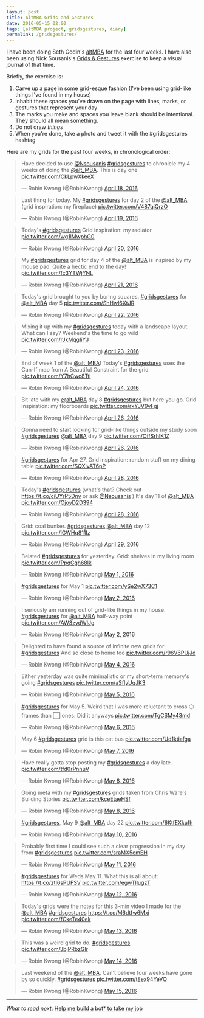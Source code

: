 ```yaml
---
layout: post
title: AltMBA Grids and Gestures
date: 2016-05-15 02:00
tags: [altMBA project, gridsgestures, diary]
permalink: /gridsgestures/
---
```

I have been doing Seth Godin's [altMBA](www.altmba.com) for the last four weeks. I have also been using Nick Sousanis's [Grids & Gestures](http://spinweaveandcut.com/grids-and-gestures/#gallery-1) exercise to keep a visual journal of that time.

Briefly, the exercise is:

1. Carve up a page in some grid-esque fashion (I've been using grid-like things I've found in my house)
2. Inhabit these spaces you’ve drawn on the page with lines, marks, or gestures that represent your day
3. The marks you make and spaces you leave blank should be intentional. They should all mean something.
4. Do not draw _things_
5. When you're done, take a photo and tweet it with the #gridsgestures hashtag

Here are my grids for the past four weeks, in chronological order:

<blockquote class="twitter-tweet" data-lang="en"><p lang="en" dir="ltr">Have decided to use <a href="https://twitter.com/Nsousanis">@Nsousanis</a> <a href="https://twitter.com/hashtag/gridsgestures?src=hash">#gridsgestures</a> to chronicle my 4 weeks of doing the <a href="https://twitter.com/alt_MBA">@alt_MBA</a>. This is day one <a href="https://t.co/CkLpwXkeeX">pic.twitter.com/CkLpwXkeeX</a></p>&mdash; Robin Kwong (@RobinKwong) <a href="https://twitter.com/RobinKwong/status/722184384401522688">April 18, 2016</a></blockquote>
<script async src="//platform.twitter.com/widgets.js" charset="utf-8"></script>

<blockquote class="twitter-tweet" data-lang="en"><p lang="en" dir="ltr">Last thing for today. My <a href="https://twitter.com/hashtag/gridsgestures?src=hash">#gridsgestures</a> for day 2 of the <a href="https://twitter.com/alt_MBA">@alt_MBA</a> (grid inspiration: my fireplace) <a href="https://t.co/V487qiQrzO">pic.twitter.com/V487qiQrzO</a></p>&mdash; Robin Kwong (@RobinKwong) <a href="https://twitter.com/RobinKwong/status/722569307515920385">April 19, 2016</a></blockquote>
<script async src="//platform.twitter.com/widgets.js" charset="utf-8"></script>

<blockquote class="twitter-tweet" data-lang="en"><p lang="en" dir="ltr">Today&#39;s <a href="https://twitter.com/hashtag/gridsgestures?src=hash">#gridsgestures</a> Grid inspiration: my radiator <a href="https://t.co/wg1lMwphG0">pic.twitter.com/wg1lMwphG0</a></p>&mdash; Robin Kwong (@RobinKwong) <a href="https://twitter.com/RobinKwong/status/722934605007974400">April 20, 2016</a></blockquote>
<script async src="//platform.twitter.com/widgets.js" charset="utf-8"></script>

<blockquote class="twitter-tweet" data-lang="en"><p lang="en" dir="ltr">My <a href="https://twitter.com/hashtag/gridsgestures?src=hash">#gridsgestures</a> grid for day 4 of the <a href="https://twitter.com/alt_MBA">@alt_MBA</a> is inspired by my mouse pad. Quite a hectic end to the day! <a href="https://t.co/fc3YTWjYNL">pic.twitter.com/fc3YTWjYNL</a></p>&mdash; Robin Kwong (@RobinKwong) <a href="https://twitter.com/RobinKwong/status/723297097244651520">April 21, 2016</a></blockquote>
<script async src="//platform.twitter.com/widgets.js" charset="utf-8"></script>

<blockquote class="twitter-tweet" data-lang="en"><p lang="en" dir="ltr">Today&#39;s grid brought to you by boring squares. <a href="https://twitter.com/hashtag/gridsgestures?src=hash">#gridsgestures</a> for <a href="https://twitter.com/alt_MBA">@alt_MBA</a> day 5 <a href="https://t.co/ShHwl6XtJR">pic.twitter.com/ShHwl6XtJR</a></p>&mdash; Robin Kwong (@RobinKwong) <a href="https://twitter.com/RobinKwong/status/723641989217030144">April 22, 2016</a></blockquote>
<script async src="//platform.twitter.com/widgets.js" charset="utf-8"></script>

<blockquote class="twitter-tweet" data-lang="en"><p lang="en" dir="ltr">Mixing it up with my <a href="https://twitter.com/hashtag/gridsgestures?src=hash">#gridsgestures</a> today with a landscape layout. What can I say? Weekend&#39;s the time to go wild <a href="https://t.co/rJkMqgIiYJ">pic.twitter.com/rJkMqgIiYJ</a></p>&mdash; Robin Kwong (@RobinKwong) <a href="https://twitter.com/RobinKwong/status/724008845777993728">April 23, 2016</a></blockquote>
<script async src="//platform.twitter.com/widgets.js" charset="utf-8"></script>

<blockquote class="twitter-tweet" data-lang="en"><p lang="en" dir="ltr">End of week 1 of the <a href="https://twitter.com/alt_MBA">@alt_MBA</a>! Today&#39;s <a href="https://twitter.com/hashtag/gridsgestures?src=hash">#gridsgestures</a> uses the Can-If map from A Beautiful Constraint for the grid <a href="https://t.co/Y7hCwc8Tti">pic.twitter.com/Y7hCwc8Tti</a></p>&mdash; Robin Kwong (@RobinKwong) <a href="https://twitter.com/RobinKwong/status/724367791869038593">April 24, 2016</a></blockquote>
<script async src="//platform.twitter.com/widgets.js" charset="utf-8"></script>

<blockquote class="twitter-tweet" data-lang="en"><p lang="en" dir="ltr">Bit late with my <a href="https://twitter.com/alt_MBA">@alt_MBA</a> day 8 <a href="https://twitter.com/hashtag/gridsgestures?src=hash">#gridsgestures</a> but here you go. Grid inspiration: my floorboards <a href="https://t.co/rxYJV9vFgj">pic.twitter.com/rxYJV9vFgj</a></p>&mdash; Robin Kwong (@RobinKwong) <a href="https://twitter.com/RobinKwong/status/724834406465167360">April 26, 2016</a></blockquote>
<script async src="//platform.twitter.com/widgets.js" charset="utf-8"></script>

<blockquote class="twitter-tweet" data-lang="en"><p lang="en" dir="ltr">Gonna need to start looking for grid-like things outside my study soon <a href="https://twitter.com/hashtag/gridsgestures?src=hash">#gridsgestures</a> <a href="https://twitter.com/alt_MBA">@alt_MBA</a> day 9 <a href="https://t.co/OffSrhlK1Z">pic.twitter.com/OffSrhlK1Z</a></p>&mdash; Robin Kwong (@RobinKwong) <a href="https://twitter.com/RobinKwong/status/725106868654358530">April 26, 2016</a></blockquote>
<script async src="//platform.twitter.com/widgets.js" charset="utf-8"></script>

<blockquote class="twitter-tweet" data-lang="en"><p lang="en" dir="ltr"><a href="https://twitter.com/hashtag/gridsgestures?src=hash">#gridsgestures</a> for Apr 27. Grid inspiration: random stuff on my dining table <a href="https://t.co/SQXivAT6pP">pic.twitter.com/SQXivAT6pP</a></p>&mdash; Robin Kwong (@RobinKwong) <a href="https://twitter.com/RobinKwong/status/725575004931371008">April 28, 2016</a></blockquote>
<script async src="//platform.twitter.com/widgets.js" charset="utf-8"></script>

<blockquote class="twitter-tweet" data-lang="en"><p lang="en" dir="ltr">Today&#39;s <a href="https://twitter.com/hashtag/gridsgestures?src=hash">#gridsgestures</a> (what&#39;s that? Check out <a href="https://t.co/ciUYrP5Dnv">https://t.co/ciUYrP5Dnv</a> or ask <a href="https://twitter.com/Nsousanis">@Nsousanis</a> ) It&#39;s day 11 of <a href="https://twitter.com/alt_MBA">@alt_MBA</a> <a href="https://t.co/OjoyD2D394">pic.twitter.com/OjoyD2D394</a></p>&mdash; Robin Kwong (@RobinKwong) <a href="https://twitter.com/RobinKwong/status/725818682732064768">April 28, 2016</a></blockquote>
<script async src="//platform.twitter.com/widgets.js" charset="utf-8"></script>

<blockquote class="twitter-tweet" data-lang="en"><p lang="en" dir="ltr">Grid: coal bunker. <a href="https://twitter.com/hashtag/gridsgestures?src=hash">#gridsgestures</a> <a href="https://twitter.com/alt_MBA">@alt_MBA</a> day 12 <a href="https://t.co/iGWHq811Iz">pic.twitter.com/iGWHq811Iz</a></p>&mdash; Robin Kwong (@RobinKwong) <a href="https://twitter.com/RobinKwong/status/726191053724852226">April 29, 2016</a></blockquote>
<script async src="//platform.twitter.com/widgets.js" charset="utf-8"></script>

<blockquote class="twitter-tweet" data-lang="en"><p lang="en" dir="ltr">Belated <a href="https://twitter.com/hashtag/gridsgestures?src=hash">#gridsgestures</a> for yesterday. Grid: shelves in my living room <a href="https://t.co/PpqCgh68lk">pic.twitter.com/PpqCgh68lk</a></p>&mdash; Robin Kwong (@RobinKwong) <a href="https://twitter.com/RobinKwong/status/726738767084703744">May 1, 2016</a></blockquote>
<script async src="//platform.twitter.com/widgets.js" charset="utf-8"></script>

<blockquote class="twitter-tweet" data-lang="en"><p lang="en" dir="ltr"><a href="https://twitter.com/hashtag/gridsgestures?src=hash">#gridsgestures</a> for May 1 <a href="https://t.co/ySe2wX73C1">pic.twitter.com/ySe2wX73C1</a></p>&mdash; Robin Kwong (@RobinKwong) <a href="https://twitter.com/RobinKwong/status/727064638387531776">May 2, 2016</a></blockquote>
<script async src="//platform.twitter.com/widgets.js" charset="utf-8"></script>

<blockquote class="twitter-tweet" data-lang="en"><p lang="en" dir="ltr">I seriously am running out of grid-like things in my house. <a href="https://twitter.com/hashtag/gridsgestures?src=hash">#gridsgestures</a> for <a href="https://twitter.com/alt_MBA">@alt_MBA</a> half-way point <a href="https://t.co/AW3zvdWIJg">pic.twitter.com/AW3zvdWIJg</a></p>&mdash; Robin Kwong (@RobinKwong) <a href="https://twitter.com/RobinKwong/status/727267205449129984">May 2, 2016</a></blockquote>
<script async src="//platform.twitter.com/widgets.js" charset="utf-8"></script>

<blockquote class="twitter-tweet" data-lang="en"><p lang="en" dir="ltr">Delighted to have found a source of infinite new grids for <a href="https://twitter.com/hashtag/gridsgestures?src=hash">#gridsgestures</a> And so close to home too <a href="https://t.co/r96V6PUjJd">pic.twitter.com/r96V6PUjJd</a></p>&mdash; Robin Kwong (@RobinKwong) <a href="https://twitter.com/RobinKwong/status/727772044679581696">May 4, 2016</a></blockquote>
<script async src="//platform.twitter.com/widgets.js" charset="utf-8"></script>

<blockquote class="twitter-tweet" data-lang="en"><p lang="en" dir="ltr">Either yesterday was quite minimalistic or my short-term memory&#39;s going <a href="https://twitter.com/hashtag/gridsgestures?src=hash">#gridsgestures</a> <a href="https://t.co/aSflyUqJK3">pic.twitter.com/aSflyUqJK3</a></p>&mdash; Robin Kwong (@RobinKwong) <a href="https://twitter.com/RobinKwong/status/728131657606127620">May 5, 2016</a></blockquote>
<script async src="//platform.twitter.com/widgets.js" charset="utf-8"></script>

<blockquote class="twitter-tweet" data-lang="en"><p lang="en" dir="ltr"><a href="https://twitter.com/hashtag/gridsgestures?src=hash">#gridsgestures</a> for May 5. Weird that I was more reluctant to cross ⚪️ frames than ⬜️ ones. Did it anyways <a href="https://t.co/TgCSMy43md">pic.twitter.com/TgCSMy43md</a></p>&mdash; Robin Kwong (@RobinKwong) <a href="https://twitter.com/RobinKwong/status/728481764587491328">May 6, 2016</a></blockquote>
<script async src="//platform.twitter.com/widgets.js" charset="utf-8"></script>

<blockquote class="twitter-tweet" data-lang="en"><p lang="en" dir="ltr">May 6 <a href="https://twitter.com/hashtag/gridsgestures?src=hash">#gridsgestures</a> grid is this cat bus <a href="https://t.co/Ud1ktiafga">pic.twitter.com/Ud1ktiafga</a></p>&mdash; Robin Kwong (@RobinKwong) <a href="https://twitter.com/RobinKwong/status/728924885125337088">May 7, 2016</a></blockquote>
<script async src="//platform.twitter.com/widgets.js" charset="utf-8"></script>

<blockquote class="twitter-tweet" data-lang="en"><p lang="en" dir="ltr">Have really gotta stop posting my <a href="https://twitter.com/hashtag/gridsgestures?src=hash">#gridsgestures</a> a day late. <a href="https://t.co/tfd0rPnnuV">pic.twitter.com/tfd0rPnnuV</a></p>&mdash; Robin Kwong (@RobinKwong) <a href="https://twitter.com/RobinKwong/status/729256775476781056">May 8, 2016</a></blockquote>
<script async src="//platform.twitter.com/widgets.js" charset="utf-8"></script>

<blockquote class="twitter-tweet" data-lang="en"><p lang="en" dir="ltr">Going meta with my <a href="https://twitter.com/hashtag/gridsgestures?src=hash">#gridsgestures</a> grids taken from Chris Ware&#39;s Building Stories <a href="https://t.co/kceEtaeHSf">pic.twitter.com/kceEtaeHSf</a></p>&mdash; Robin Kwong (@RobinKwong) <a href="https://twitter.com/RobinKwong/status/729437408366874624">May 8, 2016</a></blockquote>
<script async src="//platform.twitter.com/widgets.js" charset="utf-8"></script>

<blockquote class="twitter-tweet" data-lang="en"><p lang="en" dir="ltr"><a href="https://twitter.com/hashtag/gridsgestures?src=hash">#gridsgestures</a>, May 9 <a href="https://twitter.com/alt_MBA">@alt_MBA</a> day 22 <a href="https://t.co/6KtfEXkufh">pic.twitter.com/6KtfEXkufh</a></p>&mdash; Robin Kwong (@RobinKwong) <a href="https://twitter.com/RobinKwong/status/729928332771471361">May 10, 2016</a></blockquote>
<script async src="//platform.twitter.com/widgets.js" charset="utf-8"></script>

<blockquote class="twitter-tweet" data-lang="en"><p lang="en" dir="ltr">Probably first time I could see such a clear progression in my day from <a href="https://twitter.com/hashtag/gridsgestures?src=hash">#gridsgestures</a> <a href="https://t.co/sraMX5emEH">pic.twitter.com/sraMX5emEH</a></p>&mdash; Robin Kwong (@RobinKwong) <a href="https://twitter.com/RobinKwong/status/730312639910383616">May 11, 2016</a></blockquote>
<script async src="//platform.twitter.com/widgets.js" charset="utf-8"></script>

<blockquote class="twitter-tweet" data-lang="en"><p lang="en" dir="ltr"><a href="https://twitter.com/hashtag/gridsgestures?src=hash">#gridsgestures</a> for Weds May 11. What this is all about: <a href="https://t.co/ztI6sPUFSV">https://t.co/ztI6sPUFSV</a> <a href="https://t.co/egwTIlugzT">pic.twitter.com/egwTIlugzT</a></p>&mdash; Robin Kwong (@RobinKwong) <a href="https://twitter.com/RobinKwong/status/730665219182219264">May 12, 2016</a></blockquote>
<script async src="//platform.twitter.com/widgets.js" charset="utf-8"></script>

<blockquote class="twitter-tweet" data-lang="en"><p lang="en" dir="ltr">Today&#39;s grids were the notes for this 3-min video I made for the <a href="https://twitter.com/alt_MBA">@alt_MBA</a> <a href="https://twitter.com/hashtag/gridsgestures?src=hash">#gridsgestures</a> <a href="https://t.co/M6dtfw6Mxi">https://t.co/M6dtfw6Mxi</a> <a href="https://t.co/fCkeTe40ek">pic.twitter.com/fCkeTe40ek</a></p>&mdash; Robin Kwong (@RobinKwong) <a href="https://twitter.com/RobinKwong/status/730915397839507457">May 13, 2016</a></blockquote>
<script async src="//platform.twitter.com/widgets.js" charset="utf-8"></script>

<blockquote class="twitter-tweet" data-lang="en"><p lang="en" dir="ltr">This was a weird grid to do. <a href="https://twitter.com/hashtag/gridsgestures?src=hash">#gridsgestures</a> <a href="https://t.co/JbjPRbzGlr">pic.twitter.com/JbjPRbzGlr</a></p>&mdash; Robin Kwong (@RobinKwong) <a href="https://twitter.com/RobinKwong/status/731451310478897152">May 14, 2016</a></blockquote>
<script async src="//platform.twitter.com/widgets.js" charset="utf-8"></script>

<blockquote class="twitter-tweet" data-lang="en"><p lang="en" dir="ltr">Last weekend of the <a href="https://twitter.com/alt_MBA">@alt_MBA</a>. Can&#39;t believe four weeks have gone by so quickly. <a href="https://twitter.com/hashtag/gridsgestures?src=hash">#gridsgestures</a> <a href="https://t.co/tEex94YeVO">pic.twitter.com/tEex94YeVO</a></p>&mdash; Robin Kwong (@RobinKwong) <a href="https://twitter.com/RobinKwong/status/731769580419465216">May 15, 2016</a></blockquote>
<script async src="//platform.twitter.com/widgets.js" charset="utf-8"></script>

---

*What to read next*: [Help me build a bot* to take my job](/build-bot-take-job/)